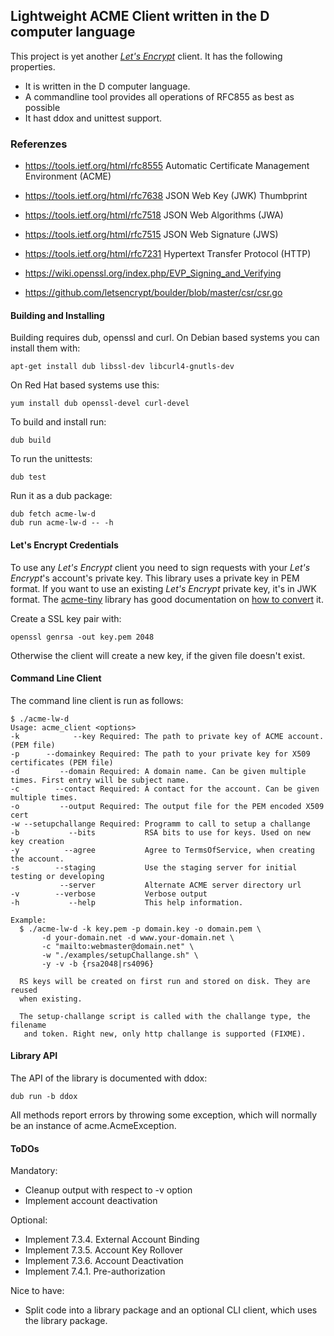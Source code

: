 
## Lightweight ACME Client written in the D computer language

This project is yet another [_Let's Encrypt_](https://letsencrypt.org) client.
It has the following properties.

* It is written in the D computer language.
* A commandline tool provides all operations of RFC855 as best as possible
* It hast ddox and unittest support.

### Referenzes

* https://tools.ietf.org/html/rfc8555  Automatic Certificate Management Environment (ACME)
* https://tools.ietf.org/html/rfc7638  JSON Web Key (JWK) Thumbprint
* https://tools.ietf.org/html/rfc7518  JSON Web Algorithms (JWA)
* https://tools.ietf.org/html/rfc7515  JSON Web Signature (JWS)
* https://tools.ietf.org/html/rfc7231  Hypertext Transfer Protocol (HTTP)

* https://wiki.openssl.org/index.php/EVP_Signing_and_Verifying
* https://github.com/letsencrypt/boulder/blob/master/csr/csr.go

#### Building and Installing

Building requires dub, openssl and curl. On Debian based systems you can
install them with:
```
apt-get install dub libssl-dev libcurl4-gnutls-dev
```

On Red Hat based systems use this:
```
yum install dub openssl-devel curl-devel
```

To build and install run:
```
dub build
```

To run the unittests:
```
dub test
```

Run it as a dub package:
```
dub fetch acme-lw-d
dub run acme-lw-d -- -h
```

#### Let's Encrypt Credentials

To use any _Let's Encrypt_ client you need to sign requests with your _Let's Encrypt_'s account's private key.
This library uses a private key in PEM format. If you want to use an existing _Let's Encrypt_ private key, it's in JWK
format. The [acme-tiny](https://github.com/diafygi/acme-tiny) library has good documentation on
[how to convert](https://github.com/diafygi/acme-tiny#use-existing-lets-encrypt-key) it.

Create a SSL key pair with:
```
openssl genrsa -out key.pem 2048
```

Otherwise the client will create a new key, if the given file doesn't exist.

#### Command Line Client

The command line client is run as follows:

```
$ ./acme-lw-d
Usage: acme_client <options>
-k            --key Required: The path to private key of ACME account. (PEM file)
-p      --domainkey Required: The path to your private key for X509 certificates (PEM file)
-d         --domain Required: A domain name. Can be given multiple times. First entry will be subject name.
-c        --contact Required: A contact for the account. Can be given multiple times.
-o         --output Required: The output file for the PEM encoded X509 cert
-w --setupchallange Required: Programm to call to setup a challange
-b           --bits           RSA bits to use for keys. Used on new key creation
-y          --agree           Agree to TermsOfService, when creating the account.
-s        --staging           Use the staging server for initial testing or developing
           --server           Alternate ACME server directory url
-v        --verbose           Verbose output
-h           --help           This help information.

Example:
  $ ./acme-lw-d -k key.pem -p domain.key -o domain.pem \
       -d your-domain.net -d www.your-domain.net \
       -c "mailto:webmaster@domain.net" \
       -w "./examples/setupChallange.sh" \
       -y -v -b {rsa2048|rs4096}

  RS keys will be created on first run and stored on disk. They are reused
  when existing.

  The setup-challange script is called with the challange type, the filename
   and token. Right new, only http challange is supported (FIXME).
```

#### Library API

The API of the library is documented with ddox:
```
dub run -b ddox
```

All methods report errors by throwing some exception, which will normally be an instance of acme.AcmeException.

#### ToDOs

Mandatory:
* Cleanup output with respect to -v option
* Implement account deactivation

Optional:
* Implement 7.3.4.  External Account Binding
* Implement 7.3.5.  Account Key Rollover
* Implement 7.3.6.  Account Deactivation
* Implement 7.4.1.  Pre-authorization

Nice to have:
* Split code into a library package and an optional CLI client, which uses the library package.

